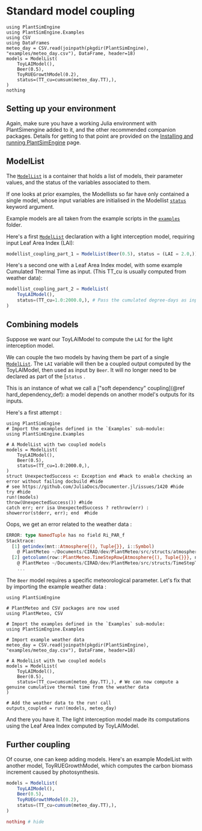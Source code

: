 # Standard model coupling

```@setup usepkg
using PlantSimEngine
using PlantSimEngine.Examples
using CSV
using DataFrames
meteo_day = CSV.read(joinpath(pkgdir(PlantSimEngine), "examples/meteo_day.csv"), DataFrame, header=18)
models = ModelList(
    ToyLAIModel(),
    Beer(0.5),
    ToyRUEGrowthModel(0.2),
    status=(TT_cu=cumsum(meteo_day.TT),),
)
nothing
```

## Setting up your environment

Again, make sure you have a working Julia environment with PlantSimengine added to it, and the other recommended companion packages. Details for getting to that point are provided on the [Installing and running PlantSimEngine](@ref) page.

## ModelList

The [`ModelList`](@ref) is a container that holds a list of models, their parameter values, and the status of the variables associated to them.

If one looks at prior examples, the Modellists so far have only contained a single model, whose input variables are initialised in the Modellist [`status`](@ref) keyword argument. 

Example models are all taken from the example scripts in the [`examples`](https://github.com/VirtualPlantLab/PlantSimEngine.jl/blob/master/examples/) folder.

Here's a first [`ModelList`](@ref) declaration with a light interception model, requiring input Leaf Area Index (LAI): 

```julia
modellist_coupling_part_1 = ModelList(Beer(0.5), status = (LAI = 2.0,))
```

Here's a second one with a Leaf Area Index model, with some example Cumulated Thermal Time as input. (This TT_cu is usually computed from weather data):

```julia
modellist_coupling_part_2 = ModelList(
    ToyLAIModel(),
    status=(TT_cu=1.0:2000.0,), # Pass the cumulated degree-days as input to the model
)
```

## Combining models

Suppose we want our ToyLAIModel to compute the `LAI` for the light interception model. 

We can couple the two models by having them be part of a single [`ModelList`](@ref). The `LAI` variable will then be a coupled output  computed by the ToyLAIModel, then used as input by `Beer`. It will no longer need to be declared as part of the [`status` .

This is an instance of what we call a ["soft dependency" coupling](@ref hard_dependency_def): a model depends on another model's outputs for its inputs.

Here's a first attempt : 

```@example usepkg
using PlantSimEngine
# Import the examples defined in the `Examples` sub-module:
using PlantSimEngine.Examples

# A ModelList with two coupled models
models = ModelList(
    ToyLAIModel(),
    Beer(0.5),
    status=(TT_cu=1.0:2000.0,),
)
struct UnexpectedSuccess <: Exception end #hack to enable checking an error without failing docbuild #hide
# see https://github.com/JuliaDocs/Documenter.jl/issues/1420 #hide
try #hide
run!(models)
throw(UnexpectedSuccess()) #hide
catch err; err isa UnexpectedSuccess ? rethrow(err) : showerror(stderr, err); end  #hide
```

Oops, we get an error related to the weather data : 

```julia
ERROR: type NamedTuple has no field Ri_PAR_f
Stacktrace:
  [1] getindex(mnt::Atmosphere{(), Tuple{}}, i::Symbol)
    @ PlantMeteo ~/Documents/CIRAD/dev/PlantMeteo/src/structs/atmosphere.jl:147
  [2] getcolumn(row::PlantMeteo.TimeStepRow{Atmosphere{(), Tuple{}}}, nm::Symbol)
    @ PlantMeteo ~/Documents/CIRAD/dev/PlantMeteo/src/structs/TimeStepTable.jl:205
    ...
```

The `Beer` model requires a specific meteorological parameter. Let's fix that by importing the example weather data :

```@example usepkg
using PlantSimEngine

# PlantMeteo and CSV packages are now used
using PlantMeteo, CSV

# Import the examples defined in the `Examples` sub-module:
using PlantSimEngine.Examples

# Import example weather data
meteo_day = CSV.read(joinpath(pkgdir(PlantSimEngine), "examples/meteo_day.csv"), DataFrame, header=18)

# A ModelList with two coupled models
models = ModelList(
    ToyLAIModel(),
    Beer(0.5),
    status=(TT_cu=cumsum(meteo_day.TT),), # We can now compute a genuine cumulative thermal time from the weather data
)

# Add the weather data to the run! call
outputs_coupled = run!(models, meteo_day)

```

And there you have it. The light interception model made its computations using the Leaf Area Index computed by ToyLAIModel.

## Further coupling

Of course, one can keep adding models. Here's an example ModelList with another model, ToyRUEGrowthModel, which computes the carbon biomass increment caused by photosynthesis.

```julia
models = ModelList(
    ToyLAIModel(),
    Beer(0.5),
    ToyRUEGrowthModel(0.2),
    status=(TT_cu=cumsum(meteo_day.TT),),
)

nothing # hide
```